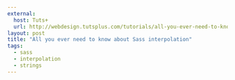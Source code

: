 ```yaml
---
external:
  host: Tuts+
  url: http://webdesign.tutsplus.com/tutorials/all-you-ever-need-to-know-about-sass-interpolation--cms-21375
layout: post
title: "All you ever need to know about Sass interpolation"
tags:
  - sass
  - interpolation
  - strings
---
```

